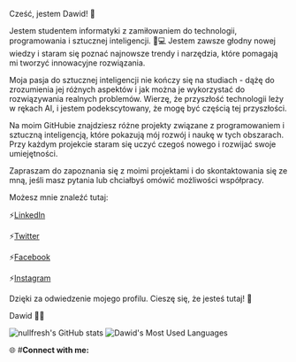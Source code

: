 Cześć, jestem Dawid! 👋

Jestem studentem informatyki z zamiłowaniem do technologii, programowania i sztucznej inteligencji. 🧠💻 Jestem zawsze głodny nowej wiedzy i staram się poznać najnowsze trendy i narzędzia, które pomagają mi tworzyć innowacyjne rozwiązania.

Moja pasja do sztucznej inteligencji nie kończy się na studiach - dążę do zrozumienia jej różnych aspektów i jak można je wykorzystać do rozwiązywania realnych problemów. Wierzę, że przyszłość technologii leży w rękach AI, i jestem podekscytowany, że mogę być częścią tej przyszłości.

Na moim GitHubie znajdziesz różne projekty związane z programowaniem i sztuczną inteligencją, które pokazują mój rozwój i naukę w tych obszarach. Przy każdym projekcie staram się uczyć czegoś nowego i rozwijać swoje umiejętności.

Zapraszam do zapoznania się z moimi projektami i do skontaktowania się ze mną, jeśli masz pytania lub chciałbyś omówić możliwości współpracy.

Możesz mnie znaleźć tutaj:

⚡[LinkedIn](https://www.linkedin.com/in/dawidolko)

⚡[Twitter](https://twitter.com/dawidolko)

⚡[Facebook](https://www.facebook.com/Dawid.0lko)

⚡[Instagram](https://www.instagram.com/dawid_olko)

Dzięki za odwiedzenie mojego profilu. Cieszę się, że jesteś tutaj! 🎉

Dawid 👨‍💻

![nullfresh's GitHub stats](https://github-readme-stats.vercel.app/api?username=dawidolko&show_icons=true&theme=radical)
![Dawid's Most Used Languages](https://github-readme-stats.vercel.app/api/top-langs/?username=dawidolko&theme=radical&layout=compact)

🌐 #**Connect with me:**

